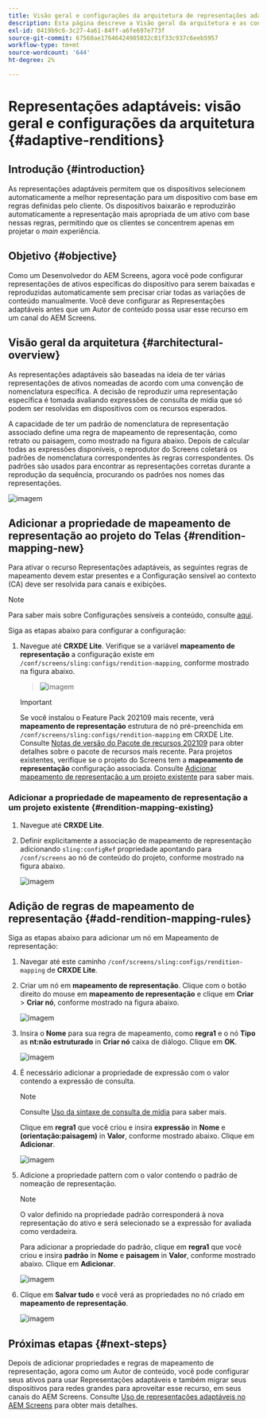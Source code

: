 ```yaml
---
title: Visão geral e configurações da arquitetura de representações adaptáveis
description: Esta página descreve a Visão geral da arquitetura e as configurações no CRXDE Lite para representações adaptáveis no AEM Screens.
exl-id: 0419b9c6-3c27-4a61-84ff-a6fe697e773f
source-git-commit: 67560ae17646424985032c81f33c937c6eeb5957
workflow-type: tm+mt
source-wordcount: '644'
ht-degree: 2%

---
```


# Representações adaptáveis: visão geral e configurações da arquitetura {#adaptive-renditions}

## Introdução {#introduction}

As representações adaptáveis permitem que os dispositivos selecionem automaticamente a melhor representação para um dispositivo com base em regras definidas pelo cliente. Os dispositivos baixarão e reproduzirão automaticamente a representação mais apropriada de um ativo com base nessas regras, permitindo que os clientes se concentrem apenas em projetar o *main* experiência.

## Objetivo {#objective}

Como um Desenvolvedor do AEM Screens, agora você pode configurar representações de ativos específicas do dispositivo para serem baixadas e reproduzidas automaticamente sem precisar criar todas as variações de conteúdo manualmente. Você deve configurar as Representações adaptáveis antes que um Autor de conteúdo possa usar esse recurso em um canal do AEM Screens.

## Visão geral da arquitetura {#architectural-overview}

As representações adaptáveis são baseadas na ideia de ter várias representações de ativos nomeadas de acordo com uma convenção de nomenclatura específica. A decisão de reproduzir uma representação específica é tomada avaliando expressões de consulta de mídia que só podem ser resolvidas em dispositivos com os recursos esperados.

A capacidade de ter um padrão de nomenclatura de representação associado define uma regra de mapeamento de representação, como retrato ou paisagem, como mostrado na figura abaixo. Depois de calcular todas as expressões disponíveis, o reprodutor do Screens coletará os padrões de nomenclatura correspondentes às regras correspondentes. Os padrões são usados para encontrar as representações corretas durante a reprodução da sequência, procurando os padrões nos nomes das representações.

![imagem](/help/user-guide/assets/adaptive-renditions/adaptive-renditions.png)

## Adicionar a propriedade de mapeamento de representação ao projeto do Telas {#rendition-mapping-new}

Para ativar o recurso Representações adaptáveis, as seguintes regras de mapeamento devem estar presentes e a Configuração sensível ao contexto (CA) deve ser resolvida para canais e exibições.

>[!NOTE]
>Para saber mais sobre Configurações sensíveis a conteúdo, consulte [aqui](https://sling.apache.org/documentation/bundles/context-aware-configuration/context-aware-configuration.html).

Siga as etapas abaixo para configurar a configuração:

1. Navegue até **CRXDE Lite**. Verifique se a variável **mapeamento de representação** a configuração existe em `/conf/screens/sling:configs/rendition-mapping`, conforme mostrado na figura abaixo.

   >![imagem](/help/user-guide/assets/adaptive-renditions/mapping-rules1.png)

   >[!IMPORTANT]
   >Se você instalou o Feature Pack 202109 mais recente, verá **mapeamento de representação** estrutura de nó pré-preenchida em `/conf/screens/sling:configs/rendition-mapping` em CRXDE Lite. Consulte [Notas de versão do Pacote de recursos 202109](/help/user-guide/release-notes-fp-202109.md) para obter detalhes sobre o pacote de recursos mais recente.
   >Para projetos existentes, verifique se o projeto do Screens tem a **mapeamento de representação** configuração associada. Consulte [Adicionar mapeamento de representação a um projeto existente](#rendition-mapping-existing) para saber mais.

### Adicionar a propriedade de mapeamento de representação a um projeto existente {#rendition-mapping-existing}

1. Navegue até **CRXDE Lite**.

1. Definir explicitamente a associação de mapeamento de representação adicionando `sling:configRef` propriedade apontando para `/conf/screens` ao nó de conteúdo do projeto, conforme mostrado na figura abaixo.

   ![imagem](/help/user-guide/assets/adaptive-renditions/renditon-mapping2.png)


## Adição de regras de mapeamento de representação {#add-rendition-mapping-rules}

Siga as etapas abaixo para adicionar um nó em Mapeamento de representação:

1. Navegar até este caminho `/conf/screens/sling:configs/rendition-mapping` de **CRXDE Lite**.

1. Criar um nó em **mapeamento de representação**. Clique com o botão direito do mouse em **mapeamento de representação** e clique em **Criar** > **Criar nó**, conforme mostrado na figura abaixo.

   ![imagem](/help/user-guide/assets/adaptive-renditions/add-node1.png)

1. Insira o **Nome** para sua regra de mapeamento, como **regra1** e o nó **Tipo** as **nt:não estruturado** in **Criar nó** caixa de diálogo. Clique em **OK**.

   ![imagem](/help/user-guide/assets/adaptive-renditions/add-node2.png)


1. É necessário adicionar a propriedade de expressão com o valor contendo a expressão de consulta.

   >[!NOTE]
   >Consulte [Uso da sintaxe de consulta de mídia](https://developer.mozilla.org/en-US/docs/Web/CSS/Media_Queries/Using_media_queries) para saber mais.

   Clique em **regra1** que você criou e insira **expressão** in **Nome** e **(orientação:paisagem)** in **Valor**, conforme mostrado abaixo. Clique em **Adicionar**.

   ![imagem](/help/user-guide/assets/adaptive-renditions/add-node3.png)

1. Adicione a propriedade pattern com o valor contendo o padrão de nomeação de representação.

   >[!NOTE]
   >O valor definido na propriedade padrão corresponderá à nova representação do ativo e será selecionado se a expressão for avaliada como verdadeira.

   Para adicionar a propriedade do padrão, clique em **regra1** que você criou e insira **padrão** in **Nome** e **paisagem** in **Valor**, conforme mostrado abaixo. Clique em **Adicionar**.

   ![imagem](/help/user-guide/assets/adaptive-renditions/add-node4.png)

1. Clique em **Salvar tudo** e você verá as propriedades no nó criado em **mapeamento de representação**.

   ![imagem](/help/user-guide/assets/adaptive-renditions/add-node5.png)


## Próximas etapas {#next-steps}

Depois de adicionar propriedades e regras de mapeamento de representação, agora como um Autor de conteúdo, você pode configurar seus ativos para usar Representações adaptáveis e também migrar seus dispositivos para redes grandes para aproveitar esse recurso, em seus canais do AEM Screens. Consulte [Uso de representações adaptáveis no AEM Screens](/help/user-guide/using-adaptive-renditions.md) para obter mais detalhes.
